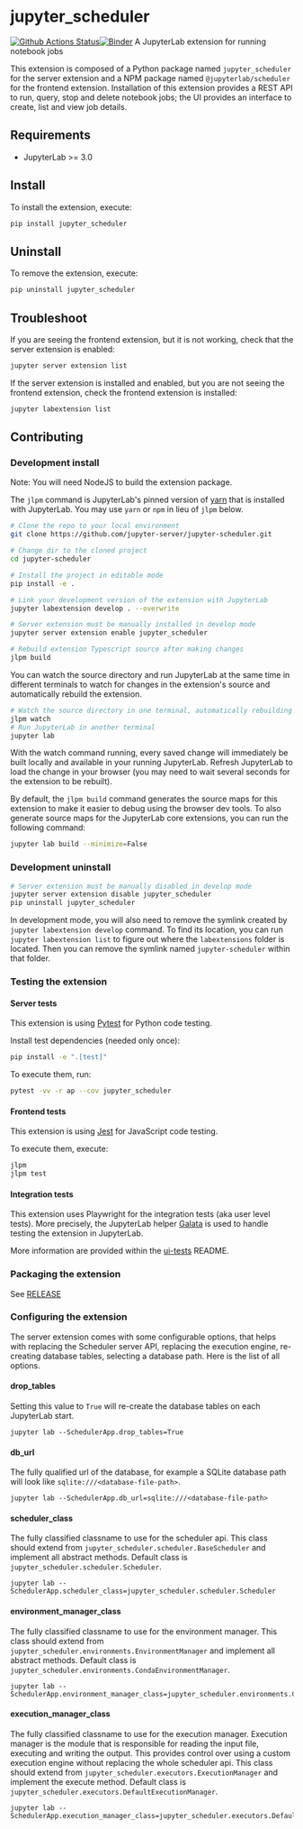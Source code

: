 # jupyter_scheduler

[![Github Actions Status](https://github.com/jupyter-server/jupyter-scheduler/workflows/Build/badge.svg)](https://github.com/jupyter-server/jupyter-scheduler/actions/workflows/build.yml)[![Binder](https://mybinder.org/badge_logo.svg)](https://mybinder.org/v2/gh/jupyter-server/jupyter-scheduler/main?urlpath=lab)
A JupyterLab extension for running notebook jobs

This extension is composed of a Python package named `jupyter_scheduler`
for the server extension and a NPM package named `@jupyterlab/scheduler`
for the frontend extension. Installation of this extension provides a
REST API to run, query, stop and delete
notebook jobs; the UI provides an interface to create, list and view job
details.

## Requirements
- JupyterLab >= 3.0

## Install

To install the extension, execute:

```bash
pip install jupyter_scheduler
```

## Uninstall

To remove the extension, execute:

```bash
pip uninstall jupyter_scheduler
```

## Troubleshoot

If you are seeing the frontend extension, but it is not working, check
that the server extension is enabled:

```bash
jupyter server extension list
```

If the server extension is installed and enabled, but you are not seeing
the frontend extension, check the frontend extension is installed:

```bash
jupyter labextension list
```

## Contributing

### Development install

Note: You will need NodeJS to build the extension package.

The `jlpm` command is JupyterLab's pinned version of
[yarn](https://yarnpkg.com/) that is installed with JupyterLab. You may use
`yarn` or `npm` in lieu of `jlpm` below.

```bash
# Clone the repo to your local environment
git clone https://github.com/jupyter-server/jupyter-scheduler.git

# Change dir to the cloned project
cd jupyter-scheduler

# Install the project in editable mode
pip install -e .

# Link your development version of the extension with JupyterLab
jupyter labextension develop . --overwrite

# Server extension must be manually installed in develop mode
jupyter server extension enable jupyter_scheduler

# Rebuild extension Typescript source after making changes
jlpm build
```

You can watch the source directory and run JupyterLab at the same time in different terminals to watch for changes in the extension's source and automatically rebuild the extension.

```bash
# Watch the source directory in one terminal, automatically rebuilding when needed
jlpm watch
# Run JupyterLab in another terminal
jupyter lab
```

With the watch command running, every saved change will immediately be built locally and available in your running JupyterLab. Refresh JupyterLab to load the change in your browser (you may need to wait several seconds for the extension to be rebuilt).

By default, the `jlpm build` command generates the source maps for this extension to make it easier to debug using the browser dev tools. To also generate source maps for the JupyterLab core extensions, you can run the following command:

```bash
jupyter lab build --minimize=False
```

### Development uninstall

```bash
# Server extension must be manually disabled in develop mode
jupyter server extension disable jupyter_scheduler
pip uninstall jupyter_scheduler
```

In development mode, you will also need to remove the symlink created by `jupyter labextension develop`
command. To find its location, you can run `jupyter labextension list` to figure out where the `labextensions`
folder is located. Then you can remove the symlink named `jupyter-scheduler` within that folder.

### Testing the extension

#### Server tests

This extension is using [Pytest](https://docs.pytest.org/) for Python code testing.

Install test dependencies (needed only once):

```sh
pip install -e ".[test]"
```

To execute them, run:

```sh
pytest -vv -r ap --cov jupyter_scheduler
```

#### Frontend tests

This extension is using [Jest](https://jestjs.io/) for JavaScript code testing.

To execute them, execute:

```sh
jlpm
jlpm test
```

#### Integration tests

This extension uses Playwright for the integration tests (aka user level tests).
More precisely, the JupyterLab helper [Galata](https://github.com/jupyterlab/jupyterlab/tree/master/galata) is used to handle testing the extension in JupyterLab.

More information are provided within the [ui-tests](./ui-tests/README.md) README.

### Packaging the extension

See [RELEASE](RELEASE.md)

### Configuring the extension
The server extension comes with some configurable options, that helps with replacing the Scheduler server API, replacing the execution engine, re-creating database tables, selecting a database path. Here is the list of all options.

#### drop_tables
Setting this value to `True` will re-create the database tables on each JupyterLab start.
```
jupyter lab --SchedulerApp.drop_tables=True
```

#### db_url
The fully qualified url of the database, for example a SQLite database path will look like `sqlite:///<database-file-path>`.
```
jupyter lab --SchedulerApp.db_url=sqlite:///<database-file-path>
```

#### scheduler_class
The fully classified classname to use for the scheduler api. This class should extend from `jupyter_scheduler.scheduler.BaseScheduler` and implement all abstract methods. Default class is `jupyter_scheduler.scheduler.Scheduler`.
```
jupyter lab --SchedulerApp.scheduler_class=jupyter_scheduler.scheduler.Scheduler
```

#### environment_manager_class
The fully classified classname to use for the environment manager. This class should extend from `jupyter_scheduler.environments.EnvironmentManager` and implement all abstract methods. Default class is `jupyter_scheduler.environments.CondaEnvironmentManager`.
```
jupyter lab --SchedulerApp.environment_manager_class=jupyter_scheduler.environments.CondaEnvironmentManager
```

#### execution_manager_class
The fully classified classname to use for the execution manager. Execution manager is the module that is responsible for reading the input file, executing and writing the output. This provides control over using a custom execution engine without replacing the whole scheduler api. This class should extend from `jupyter_scheduler.executors.ExecutionManager` and implement the execute method. Default class is `jupyter_scheduler.executors.DefaultExecutionManager`.
```
jupyter lab --SchedulerApp.execution_manager_class=jupyter_scheduler.executors.DefaultExecutionManager
```
